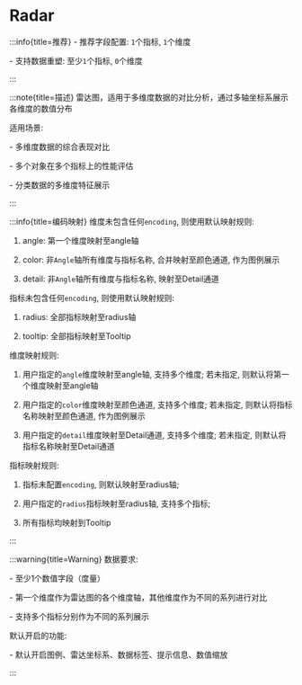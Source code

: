 # Radar

:::info{title=推荐}
\- 推荐字段配置: `1`个指标, `1`个维度

\- 支持数据重塑: 至少`1`个指标, `0`个维度

:::

:::note{title=描述}
雷达图，适用于多维度数据的对比分析，通过多轴坐标系展示各维度的数值分布

适用场景:

\- 多维度数据的综合表现对比

\- 多个对象在多个指标上的性能评估

\- 分类数据的多维度特征展示

:::

:::info{title=编码映射}
维度未包含任何`encoding`, 则使用默认映射规则:

1. angle: 第一个维度映射至angle轴

2. color: 非`Angle`轴所有维度与指标名称, 合并映射至颜色通道, 作为图例展示

3. detail: 非`Angle`轴所有维度与指标名称, 映射至Detail通道

指标未包含任何`encoding`, 则使用默认映射规则:

1. radius: 全部指标映射至radius轴

2. tooltip: 全部指标映射至Tooltip



维度映射规则:

1. 用户指定的`angle`维度映射至angle轴, 支持多个维度; 若未指定, 则默认将第一个维度映射至angle轴

2. 用户指定的`color`维度映射至颜色通道, 支持多个维度; 若未指定, 则默认将指标名称映射至颜色通道, 作为图例展示

3. 用户指定的`detail`维度映射至Detail通道, 支持多个维度; 若未指定, 则默认将指标名称映射至Detail通道

指标映射规则:

1. 指标未配置`encoding`, 则默认映射至radius轴;

2. 用户指定的`radius`指标映射至radius轴, 支持多个指标;

3. 所有指标均映射到Tooltip

:::

:::warning{title=Warning}
数据要求:

\- 至少1个数值字段（度量）

\- 第一个维度作为雷达图的各个维度轴，其他维度作为不同的系列进行对比

\- 支持多个指标分别作为不同的系列展示

默认开启的功能:

\- 默认开启图例、雷达坐标系、数据标签、提示信息、数值缩放

:::

